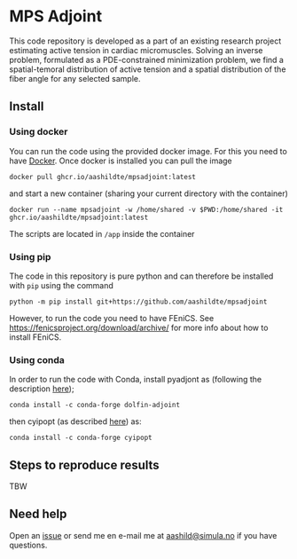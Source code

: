 # MPS Adjoint

This code repository is developed as a part of an existing research project estimating active tension in cardiac micromuscles. Solving an inverse problem, formulated as a PDE-constrained minimization problem, we find a spatial-temoral distribution of active tension and a spatial distribution of the fiber angle for any selected sample.


## Install

### Using docker
You can run the code using the provided docker image. For this you need to have [Docker](https://docs.docker.com/get-docker/). Once docker is installed you can pull the image
```
docker pull ghcr.io/aashildte/mpsadjoint:latest
```
and start a new container (sharing your current directory with the container)
```
docker run --name mpsadjoint -w /home/shared -v $PWD:/home/shared -it ghcr.io/aashildte/mpsadjoint:latest
```
The scripts are located in `/app` inside the container

### Using pip
The code in this repository is pure python and can therefore be installed with `pip` using the command
```
python -m pip install git+https://github.com/aashildte/mpsadjoint
```
However, to run the code you need to have FEniCS. See https://fenicsproject.org/download/archive/ for more info about how to install FEniCS.

### Using conda

In order to run the code with Conda, install pyadjont as (following the description [here](https://anaconda.org/conda-forge/dolfin-adjoint));

```
conda install -c conda-forge dolfin-adjoint
```

then cyipopt (as described [here](https://cyipopt.readthedocs.io/en/stable/install.html#using-conda)) as:

```
conda install -c conda-forge cyipopt
```

## Steps to reproduce results

TBW

## Need help
Open an [issue](https://github.com/aashildte/mpsadjoint/issues/new) or send me en e-mail me at aashild@simula.no if you have questions.
